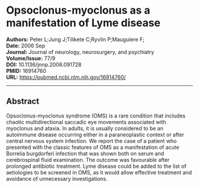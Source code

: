 # Opsoclonus-myoclonus as a manifestation of Lyme disease

**Authors:** Peter L;Jung J;Tilikete C;Ryvlin P;Mauguiere F;  
**Date:** 2006 Sep  
**Journal:** Journal of neurology, neurosurgery, and psychiatry  
**Volume/Issue:** 77/9  
**DOI:** 10.1136/jnnp.2006.091728  
**PMID:** 16914760  
**URL:** https://pubmed.ncbi.nlm.nih.gov/16914760/

---

## Abstract

Opsoclonus-myoclonus syndrome (OMS) is a rare condition that includes chaotic multidirectional saccadic eye movements associated with myoclonus and ataxia. In adults, it is usually considered to be an autoimmune disease occurring either in a paraneoplastic context or after central nervous system infection. We report the case of a patient who presented with the classic features of OMS as a manifestation of acute Borrelia burgdorferi infection that was shown both on serum and cerebrospinal fluid examination. The outcome was favourable after prolonged antibiotic treatment. Lyme disease could be added to the list of aetiologies to be screened in OMS, as it would allow effective treatment and avoidance of unnecessary investigations.

